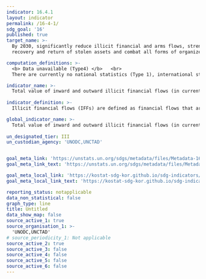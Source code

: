 ```yaml
---
indicator: 16.4.1
layout: indicator
permalink: /16-4-1/
sdg_goal: '16'
published: true
target_name: >-
  By 2030, significantly reduce illicit financial and arms flows, strengthen the
  recovery and return of stolen assets and combat all forms of organized crime

computation_definitions: >-
  <b> Data unavailable (Type4) </b>   <br>
  There are currently no national statistics (Type 1), international statistics (Type 2), or alternative national statistics (Type 3) available. The Data of Type 1, type 2, or type 3 can be also included in case of temporary unavailability.

indicator_name: >-
  Total value of inward and outward illicit financial flows (in current United States dollars)
  
indicator_definition: >-
  Illicit financial flows (IFFs) are defined as financial flows that are illicitly generated (e.g. originates from criminal activities or tax evasion), illicitly transferred (e.g. violating currency controls) or illicitly used (e.g. for financing terrorism).   

global_indicator_name: >-
  Total value of inward and outward illicit financial flows (in current United States dollars)
  
un_designated_tier: III
un_custodian_agency: 'UNODC,UNCTAD'


goal_meta_link: 'https://unstats.un.org/sdgs/metadata/files/Metadata-16-04-01.pdf'
goal_meta_link_text: 'https://unstats.un.org/sdgs/metadata/files/Metadata-16-04-01.pdf'

goal_meta_local_link: 'https://kostat-sdg-kor.github.io/sdg-indicators/public/data/Metadata-16-04-01_ENG.pdf'
goal_meta_local_link_text: 'https://kostat-sdg-kor.github.io/sdg-indicators/public/data/Metadata-16-04-01_ENG.pdf'

reporting_status: notapplicable
data_non_statistical: false
graph_type: line
title: Untitled
data_show_map: false
source_active_1: true
source_organisation_1: >-
  'UNODC,UNCTAD'
# source_periodicity_1: Not applicable
source_active_2: true
source_active_3: false
source_active_4: false
source_active_5: false
source_active_6: false
---
```

